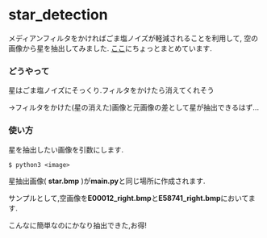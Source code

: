 # star_detection
メディアンフィルタをかければごま塩ノイズが軽減されることを利用して,
空の画像から星を抽出してみました.
[ここ](https://qiita.com/be_m1ya/items/3879813d28c803cf5931)にちょっとまとめています.

### どうやって

星はごま塩ノイズにそっくり.フィルタをかけたら消えてくれそう

→フィルタをかけた(星の消えた)画像と元画像の差として星が抽出できるはず...

### 使い方

星を抽出したい画像を引数にします.
```python:
$ python3 <image>
```
星抽出画像( **star.bmp** )が**main.py**と同じ場所に作成されます.

サンプルとして,空画像を**E00012_right.bmp**と**E58741_right.bmp**においてます.

こんなに簡単なのにかなり抽出できた,お得!
